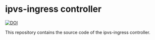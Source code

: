 # ipvs-ingress controller
[![DOI](https://zenodo.org/badge/91710336.svg)](https://zenodo.org/badge/latestdoi/91710336)

This repository contains the source code of the ipvs-ingress controller. 

```console

